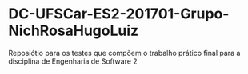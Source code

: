 # DC-UFSCar-ES2-201701-Grupo-NichRosaHugoLuiz
Reposiótio para os testes que compõem o trabalho prático final para a disciplina de Engenharia de Software 2
